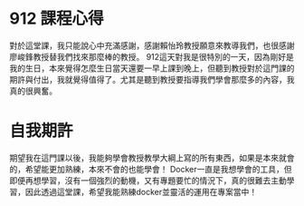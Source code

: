 # 912 課程心得

對於這堂課，我只能說心中充滿感謝，感謝賴怡玲教授願意來教導我們，也很感謝廖峻鋒教授替我們找來那麼棒的教授。
912這天對我是很特別的一天，因為剛好是我的生日，本來覺得怎麼生日當天還要一早上課到晚上，但聽到教授對於這門課的期許與付出，我就覺得值得了。尤其是聽到教授要指導我們學會那麼多的內容，我真的很興奮。

# 自我期許

期望我在這門課以後，我能夠學會教授教學大綱上寫的所有東西，如果是本來就會的，希望能更加熟練，本來不會的也能學會！
Docker一直是我想學會的工具，但即便再想學習，沒有一個強烈的動機，又有專題要忙的情況下，真的很難去主動學習，因此透過這堂課，希望我能熟練docker並靈活的運用在專案當中！
